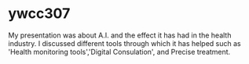 # ywcc307
My presentation was about A.I. and the effect it has had in the health industry.
I discussed different tools through which it has helped such as 'Health monitoring tools','Digital Consulation', and Precise treatment.
